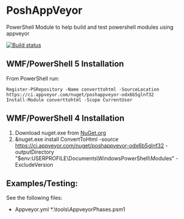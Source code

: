 # PoshAppVeyor
PowerShell Module to help build and test powershell modules using appveyor

[![Build status](https://ci.appveyor.com/api/projects/status/eq6llmtyoyfbjc66/branch/master?svg=true)](https://ci.appveyor.com/project/TravisEz13/poshappveyor/branch/master)

WMF/PowerShell 5 Installation
--------------------------------
From PowerShell run:

	Register-PSRepository -Name converttohtml -SourceLocation https://ci.appveyor.com/nuget/poshappveyor-odx6b5glnf32
	Install-Module converttohtml -Scope CurrentUser

WMF/PowerShell 4 Installation
-----------------------------
 1. Download nuget.exe from [NuGet.org](https://nuget.org/nuget.exe) 
 2. &nuget.exe install ConvertToHtml -source https://ci.appveyor.com/nuget/poshappveyor-odx6b5glnf32 -outputDirectory "$env:USERPROFILE\Documents\WindowsPowerShell\Modules\" -ExcludeVersion

Examples/Testing:
-----------------

See the following files:

* Appveyor.yml
*.\tools\AppveyorPhases.psm1